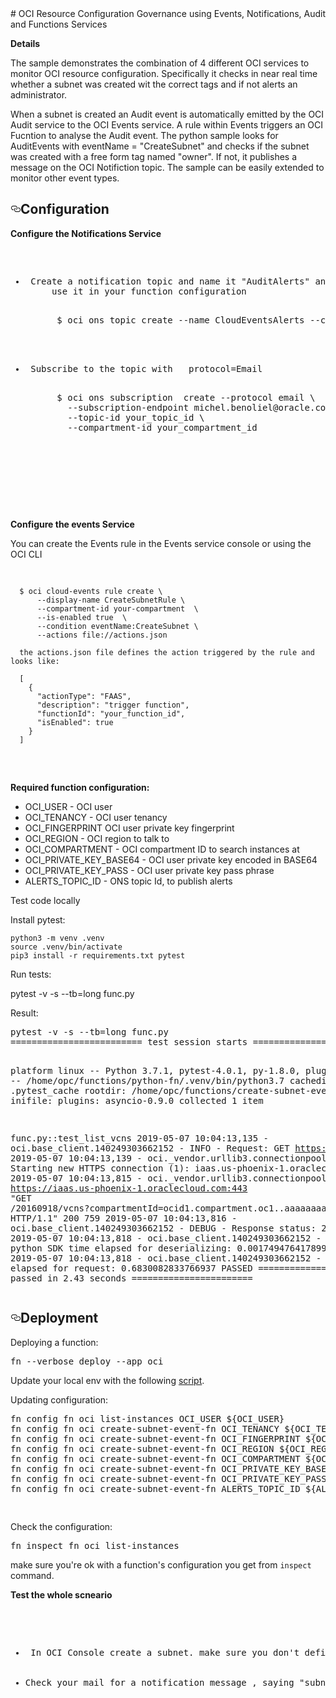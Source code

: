 <!DOCTYPE html>
<html lang="en">
<head>
  <meta charset="utf-8">
  <link rel="dns-prefetch" href="https://github.githubassets.com">
  <link rel="dns-prefetch" href="https://avatars0.githubusercontent.com">
  <link rel="dns-prefetch" href="https://avatars1.githubusercontent.com">
  <link rel="dns-prefetch" href="https://avatars2.githubusercontent.com">
  <link rel="dns-prefetch" href="https://avatars3.githubusercontent.com">
  <link rel="dns-prefetch" href="https://github-cloud.s3.amazonaws.com">
  <link rel="dns-prefetch" href="https://user-images.githubusercontent.com/">
    </head>
    <body>
# OCI Resource Configuration Governance using Events, Notifications, Audit and Functions Services


<p><b>Details</b><p>
The sample demonstrates the combination of 4 different OCI services to monitor OCI resource configuration. Specifically it checks in near real time whether a subnet was created wit the correct tags and if not alerts an administrator.
  
When a subnet is created an Audit event is automatically  emitted by the OCI Audit service to the OCI Events service. A rule within Events triggers an OCI Fucntion to  analyse the Audit event. 
The python sample looks for AuditEvents with eventName = "CreateSubnet"  and checks if the subnet was created with a free form tag named "owner". If not, it publishes a message on the OCI Notifiction topic. The sample can be easily extended to monitor other event types.

<h2><a id="user-content-deployment" class="anchor" aria-hidden="true" href="#deployment"><svg class="octicon octicon-link" viewBox="0 0 16 16" version="1.1" width="16" height="16" aria-hidden="true"><path fill-rule="evenodd" d="M4 9h1v1H4c-1.5 0-3-1.69-3-3.5S2.55 3 4 3h4c1.45 0 3 1.69 3 3.5 0 1.41-.91 2.72-2 3.25V8.59c.58-.45 1-1.27 1-2.09C10 5.22 8.98 4 8 4H4c-.98 0-2 1.22-2 2.5S3 9 4 9zm9-3h-1v1h1c1 0 2 1.22 2 2.5S13.98 12 13 12H9c-.98 0-2-1.22-2-2.5 0-.83.42-1.64 1-2.09V6.25c-1.09.53-2 1.84-2 3.25C6 11.31 7.55 13 9 13h4c1.45 0 3-1.69 3-3.5S14.5 6 13 6z"></path></svg></a>Configuration</h2>
<p><b>Configure the Notifications Service</b></p>
<div class="highlight highlight-source-shell"><pre>

<ul>
<li> Create a notification topic and name it "AuditAlerts" and write down the topic ocid, as you wil
     use it in your function configuration
  <div class="highlight highlight-source-shell"><pre>
      $ oci ons topic create --name CloudEventsAlerts --compartment-id your_compartment_id
      </pre></div>
</li>
<li> Subscribe to the topic with   protocol=Email
  <div class="highlight highlight-source-shell"><pre>
      $ oci ons subscription  create --protocol email \
        --subscription-endpoint michel.benoliel@oracle.com \
        --topic-id your_topic_id \
        --compartment-id your_compartment_id
      </pre></div>
  </li>
</ul>
  </pre>
</div>

<p><b>Configure the events Service</b></p>

You can create the Events rule in the Events service console or using the OCI CLI
<div class="highlight highlight-source-shell"><pre>

      $ oci cloud-events rule create \
          --display-name CreateSubnetRule \
          --compartment-id your-compartment  \
          --is-enabled true  \
          --condition eventName:CreateSubnet \
          --actions file://actions.json
      
      the actions.json file defines the action triggered by the rule and looks like:
      
      [
        {
          "actionType": "FAAS",
          "description": "trigger function",
          "functionId": "your_function_id",
          "isEnabled": true
        }
      ]


  </pre>
</div>
<p><b>Required function configuration:</b></p>
<ul>
<li>OCI_USER - OCI user</li>
<li>OCI_TENANCY - OCI user tenancy</li>
<li>OCI_FINGERPRINT OCI user private key fingerprint</li>
<li>OCI_REGION - OCI region to talk to</li>
<li>OCI_COMPARTMENT - OCI compartment ID to search instances at</li>
<li>OCI_PRIVATE_KEY_BASE64 - OCI user private key encoded in BASE64</li>
<li>OCI_PRIVATE_KEY_PASS - OCI user private key pass phrase</li>
<li>ALERTS_TOPIC_ID - ONS  topic Id, to publish alerts</li>  
</ul>


<p>Test code locally</p>
Install pytest:

    python3 -m venv .venv
    source .venv/bin/activate
    pip3 install -r requirements.txt pytest
    
<p>Run tests:</p>

pytest -v -s --tb=long func.py

<p>Result:</p>
<div class="highlight highlight-source-shell"><pre>pytest -v -s --tb=long func.py 
========================= test session starts =========================
  
platform linux -- Python 3.7.1, pytest-4.0.1, py-1.8.0, pluggy-0.9.0 -- /home/opc/functions/python-fn/.venv/bin/python3.7
cachedir: .pytest_cache
rootdir: /home/opc/functions/create-subnet-event-fn, inifile:
plugins: asyncio-0.9.0
collected 1 item

func.py::test_list_vcns 2019-05-07 10:04:13,135 - oci.base_client.140249303662152 - INFO - Request: GET https://iaas.us-phoenix-1.oraclecloud.com/20160918/vcns
2019-05-07 10:04:13,139 - oci._vendor.urllib3.connectionpool - DEBUG - Starting new HTTPS connection (1): iaas.us-phoenix-1.oraclecloud.com:443
2019-05-07 10:04:13,815 - oci._vendor.urllib3.connectionpool - DEBUG - https://iaas.us-phoenix-1.oraclecloud.com:443 "GET /20160918/vcns?compartmentId=ocid1.compartment.oc1..aaaaaaaan7xxltzqchrbmhy76z6kcq5vjgk53bomoshzjdmvgmtu33hpwnrq HTTP/1.1" 200 759
2019-05-07 10:04:13,816 - oci.base_client.140249303662152 - DEBUG - Response status: 200
2019-05-07 10:04:13,818 - oci.base_client.140249303662152 - DEBUG - python SDK time elapsed for deserializing: 0.0017494764178991318
2019-05-07 10:04:13,818 - oci.base_client.140249303662152 - DEBUG - time elapsed for request: 0.6830082833766937
PASSED
====================== 1 passed in 2.43 seconds =======================
</pre></div>

<h2><a id="user-content-deployment" class="anchor" aria-hidden="true" href="#deployment"><svg class="octicon octicon-link" viewBox="0 0 16 16" version="1.1" width="16" height="16" aria-hidden="true"><path fill-rule="evenodd" d="M4 9h1v1H4c-1.5 0-3-1.69-3-3.5S2.55 3 4 3h4c1.45 0 3 1.69 3 3.5 0 1.41-.91 2.72-2 3.25V8.59c.58-.45 1-1.27 1-2.09C10 5.22 8.98 4 8 4H4c-.98 0-2 1.22-2 2.5S3 9 4 9zm9-3h-1v1h1c1 0 2 1.22 2 2.5S13.98 12 13 12H9c-.98 0-2-1.22-2-2.5 0-.83.42-1.64 1-2.09V6.25c-1.09.53-2 1.84-2 3.25C6 11.31 7.55 13 9 13h4c1.45 0 3-1.69 3-3.5S14.5 6 13 6z"></path></svg></a>Deployment</h2>
<p>Deploying a function:</p>
<div class="highlight highlight-source-shell"><pre>fn --verbose deploy --app oci</pre></div>
<p>Update your local env with the following <a href="https://github.com/mbenolie/oci-fn-audit-events/blob/master/setup_local.sh">script</a>.</p>
<p>Updating configuration:</p>
<div class="highlight highlight-source-shell"><pre>fn config fn oci list-instances OCI_USER <span class="pl-smi">${OCI_USER}</span>
fn config fn oci create-subnet-event-fn OCI_TENANCY <span class="pl-smi">${OCI_TENANCY}</span>
fn config fn oci create-subnet-event-fn OCI_FINGERPRINT <span class="pl-smi">${OCI_FINGERPRINT}</span>
fn config fn oci create-subnet-event-fn OCI_REGION <span class="pl-smi">${OCI_REGION}</span>
fn config fn oci create-subnet-event-fn OCI_COMPARTMENT <span class="pl-smi">${OCI_COMPARTMENT}</span>
fn config fn oci create-subnet-event-fn OCI_PRIVATE_KEY_BASE64 <span class="pl-smi">${OCI_PRIVATE_KEY_BASE64}</span>
fn config fn oci create-subnet-event-fn OCI_PRIVATE_KEY_PASS <span class="pl-smi">${OCI_PRIVATE_KEY_PASS}</span>
fn config fn oci create-subnet-event-fn ALERTS_TOPIC_ID <span class="pl-smi">${ALERTS_TOPIC_ID}</span>

</pre></div>
<p>Check the configuration:</p>
<div class="highlight highlight-source-shell"><pre>fn inspect fn oci list-instances</pre></div>
<p>make sure you're ok with a function's configuration you get from <code>inspect</code> command.</p>
</article>
      </div>
  </div>
 

<p><b>Test the whole scneario</b></p>
 <div class="highlight highlight-source-shell"><pre>
 <ul>
  <li> In OCI Console create a subnet. make sure you don't define a free-form tag named "owner"</li>
  <li>Check your mail for a notification message , saying "subnet <your subnet name> does not have an owner tag defined"</li>
  </ul>
 </pre>
</div>
</body></html>
